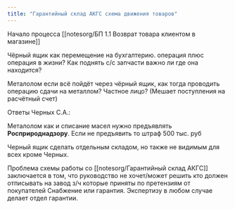 ```yaml
---
title: "Гарантийный склад АКГС схема движения товаров"
---
```


Начало процесса [[notesorg/БП 1.1 Возврат товара клиентом в магазине]]


Чёрный ящик как перемещение на бухгалтерию. операция плюс операция в жизни? Как поднять с/с запчасти важно ли где она находится?

Металолом если всё пойдёт через чёрный ящик, как тогда проводить операцию сдачи на металлом? Частное лицо? (Мешает поступления на расчётный счет)

Ответы Черных С.А.:

Металолом как и списание масел нужно предъявлять **Росприроднадзору**. Если не предъявить то штраф 500 тыс. руб

Черный ящик сделать отдельным складом, но также не видимым для всех кроме Черных.

Проблема схемы работы со [[notesorg/Гарантийный склад АКГС]] заключается в том, что руководство не хочет/может решить кто должен отписывать на завод з/ч которые приняты по претензиям от покупателей  Снабжение или гарантия. Экспертизу в любом случае делает отдел гарантии.




